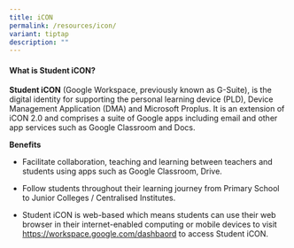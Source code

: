 ```yaml
---
title: iCON
permalink: /resources/icon/
variant: tiptap
description: ""
---
```

<h4><strong>What is Student iCON?</strong></h4>
<p><strong>Student iCON</strong> (Google Workspace, previously known as G-Suite),
is the digital identity for supporting the personal learning device (PLD),
Device Management Application (DMA) and Microsoft Proplus. It is an extension
of iCON 2.0 and comprises a suite of Google apps including email and other
app services such as Google Classroom and Docs.</p>
<p><strong>Benefits</strong>
</p>
<ul data-tight="true" class="tight">
<li>
<p>Facilitate collaboration, teaching and learning between teachers and students
using apps such as Google Classroom, Drive.</p>
</li>
<li>
<p>Follow students throughout their learning journey from Primary School
to Junior Colleges / Centralised Institutes.</p>
</li>
<li>
<p>Student iCON is web-based which means students can use their web browser
in their internet-enabled computing or mobile devices to visit <a href="https://workspace.google.com/dashbaord" rel="noopener noreferrer nofollow" target="_blank">https://workspace.google.com/dashbaord</a> to
access Student iCON.</p>
</li>
</ul>
<p></p>